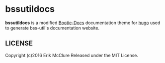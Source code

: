 # bssutildocs

**bssutildocs** is a modified [Bootie-Docs](https://github.com/key-amb/hugo-theme-bootie-docs) documentation theme for [hugo](http://gohugo.io/) used to generate bss-util's documentation website.

## LICENSE

Copyright (c)2016 Erik McClure
Released under the MIT License.
